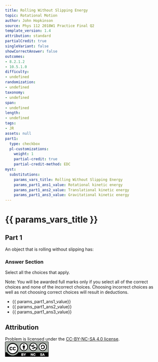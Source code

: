 ```yaml
---
title: Rolling Without Slipping Energy
topic: Rotational Motion
author: John Hopkinson
source: Phys 112 2018W1 Practice Final Q2
template_version: 1.4
attribution: standard
partialCredit: true
singleVariant: false
showCorrectAnswer: false
outcomes:
- 8.2.1.2
- 10.5.1.0
difficulty:
- undefined
randomization:
- undefined
taxonomy:
- undefined
span:
- undefined
length:
- undefined
tags:
- JR
assets: null
part1:
  type: checkbox
  pl-customizations:
    weight: 1
    partial-credit: true
    partial-credit-method: EDC
myst:
  substitutions:
    params_vars_title: Rolling Without Slipping Energy
    params_part1_ans1_value: Rotational kinetic energy
    params_part1_ans2_value: Translational kinetic energy
    params_part1_ans3_value: Gravitational kinetic energy
---
```

# {{ params_vars_title }}

## Part 1

An object that is rolling without slipping has:

### Answer Section

Select all the choices that apply.

Note: You will be awarded full marks only if you select all of the correct choices and none of the incorrect choices. Choosing incorrect choices as well as not choosing correct choices will result in deductions.

- {{ params_part1_ans1_value}}
- {{ params_part1_ans2_value}}
- {{ params_part1_ans3_value}}

## Attribution

Problem is licensed under the [CC-BY-NC-SA 4.0 license](https://creativecommons.org/licenses/by-nc-sa/4.0/).<br> ![The Creative Commons 4.0 license requiring attribution-BY, non-commercial-NC, and share-alike-SA license.](https://raw.githubusercontent.com/firasm/bits/master/by-nc-sa.png)
